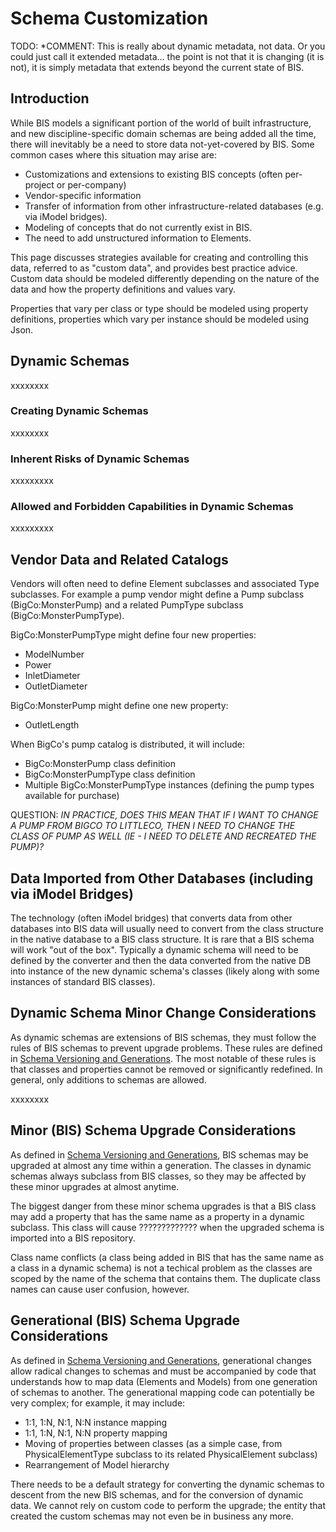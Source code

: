 # Schema Customization

TODO: *COMMENT: This is really about dynamic metadata, not data. Or you could just call it extended metadata... the point is not that it is changing (it is not), it is simply metadata that extends beyond the current state of BIS.

## Introduction

While BIS models a significant portion of the world of built infrastructure, and new discipline-specific domain schemas are being added all the time, there will inevitably be a need to store data not-yet-covered by BIS. Some common cases where this situation may arise are:

- Customizations and extensions to existing BIS concepts (often per-project or per-company)
- Vendor-specific information
- Transfer of information from other infrastructure-related databases (e.g. via iModel bridges).
- Modeling of concepts that do not currently exist in BIS.
- The need to add unstructured information to Elements.

This page discusses strategies available for creating and controlling this data, referred to as "custom data", and provides best practice advice. Custom data should be modeled differently depending on the nature of the data and how the property definitions and values vary.

Properties that vary per class or type should be modeled using property definitions, properties which vary per instance should be modeled using Json.

## Dynamic Schemas

xxxxxxxx

### Creating Dynamic Schemas

xxxxxxxx

### Inherent Risks of Dynamic Schemas

xxxxxxxxx

### Allowed and Forbidden Capabilities in Dynamic Schemas

xxxxxxxxx

## Vendor Data and Related Catalogs

Vendors will often need to define Element subclasses and associated Type subclasses. For example a pump vendor might define a Pump subclass (BigCo:MonsterPump) and a related PumpType subclass (BigCo:MonsterPumpType).

BigCo:MonsterPumpType might define four new properties:

- ModelNumber
- Power
- InletDiameter
- OutletDiameter

 BigCo:MonsterPump might define one new property:

- OutletLength

When BigCo's pump catalog is distributed, it will include:

- BigCo:MonsterPump class definition
- BigCo:MonsterPumpType class definition
- Multiple BigCo:MonsterPumpType instances (defining the pump types available for purchase)

 QUESTION: *IN PRACTICE, DOES THIS MEAN THAT IF I WANT TO CHANGE A PUMP FROM BIGCO TO LITTLECO, THEN I NEED TO CHANGE THE CLASS OF PUMP AS WELL (IE - I NEED TO DELETE AND RECREATED THE PUMP)?*

## Data Imported from Other Databases (including via iModel Bridges)

The technology (often iModel bridges) that converts data from other databases into BIS data will usually need to convert from the class structure in the native database to a BIS class structure. It is rare that a BIS schema will work "out of the box". Typically a dynamic schema will need to be defined by the converter and then the data converted from the native DB into instance of the new dynamic schema's classes (likely along with some instances of standard BIS classes).

## Dynamic Schema Minor Change Considerations

As dynamic schemas are extensions of BIS schemas, they must follow the rules of BIS schemas to prevent upgrade problems. These rules are defined in [Schema Versioning and Generations](schema-versioning-and-generations). The most notable of these rules is that classes and properties cannot be removed or significantly redefined. In general, only additions to schemas are allowed.

xxxxxxxx

## Minor (BIS) Schema Upgrade Considerations

As defined in [Schema Versioning and Generations](schema-versioning-and-generations), BIS schemas may be upgraded at almost any time within a generation. The classes in dynamic schemas always subclass from BIS classes, so they may be affected by these minor upgrades at almost anytime.

The biggest danger from these minor schema upgrades is that a BIS class may add a property that has the same name as a property in a dynamic subclass. This class will cause ????????????? when the upgraded schema is imported into a BIS repository.

Class name conflicts (a class being added in BIS that has the same name as a class in a dynamic schema) is not a techical problem as the classes are scoped by the name of the schema that contains them. The duplicate class names can cause user confusion, however.

## Generational (BIS) Schema Upgrade Considerations

As defined in [Schema Versioning and Generations](schema-versioning-and-generations), generational changes allow radical changes to schemas and must be accompanied by code that understands how to map data (Elements and Models) from one generation of schemas to another. The generational mapping code can potentially be very complex; for example, it may include:

- 1:1, 1:N, N:1, N:N instance mapping
- 1:1, 1:N, N:1, N:N property mapping
- Moving of properties between classes (as a simple case, from PhysicalElementType subclass to its related PhysicalElement subclass)
- Rearrangement of Model hierarchy

 There needs to be a default strategy for converting the dynamic schemas to descent from the new BIS schemas, and for the conversion of dynamic data. We cannot rely on custom code to perform the upgrade; the entity that created the custom schemas may not even be in business any more.
